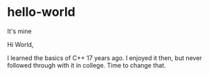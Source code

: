 # hello-world
It's mine

Hi World,

I learned the basics of C++ 17 years ago. I enjoyed it then, but never followed through with it in college. Time to change that.
